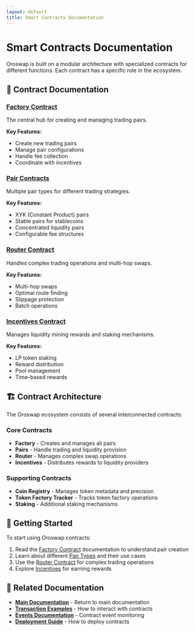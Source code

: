 ```yaml
---
layout: default
title: Smart Contracts Documentation
---
```

# Smart Contracts Documentation

Oroswap is built on a modular architecture with specialized contracts for different functions. Each contract has a specific role in the ecosystem.

## 🔗 Contract Documentation

### [Factory Contract](./factory.md)

The central hub for creating and managing trading pairs.

**Key Features:**

- Create new trading pairs
- Manage pair configurations
- Handle fee collection
- Coordinate with incentives

### [Pair Contracts](./pairs.md)

Multiple pair types for different trading strategies.

**Key Features:**

- XYK (Constant Product) pairs
- Stable pairs for stablecoins
- Concentrated liquidity pairs
- Configurable fee structures

### [Router Contract](./router.md)

Handles complex trading operations and multi-hop swaps.

**Key Features:**

- Multi-hop swaps
- Optimal route finding
- Slippage protection
- Batch operations

### [Incentives Contract](./incentives.md)

Manages liquidity mining rewards and staking mechanisms.

**Key Features:**

- LP token staking
- Reward distribution
- Pool management
- Time-based rewards

## 🏗️ Contract Architecture

The Oroswap ecosystem consists of several interconnected contracts:

### Core Contracts

- **Factory** - Creates and manages all pairs
- **Pairs** - Handle trading and liquidity provision
- **Router** - Manages complex swap operations
- **Incentives** - Distributes rewards to liquidity providers

### Supporting Contracts

- **Coin Registry** - Manages token metadata and precision
- **Token Factory Tracker** - Tracks token factory operations
- **Staking** - Additional staking mechanisms

## 🚀 Getting Started

To start using Oroswap contracts:

1. Read the [Factory Contract](./factory.md) documentation to understand pair creation
2. Learn about different [Pair Types](./pairs.md) and their use cases
3. Use the [Router Contract](./router.md) for complex trading operations
4. Explore [Incentives](./incentives.md) for earning rewards

## 🔗 Related Documentation

- **[Main Documentation](../index.md)** - Return to main documentation
- **[Transaction Examples](../transactions/)** - How to interact with contracts
- **[Events Documentation](../events/)** - Contract event monitoring
- **[Deployment Guide](../deployment/)** - How to deploy contracts
